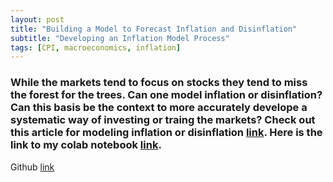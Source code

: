 ```yaml
---
layout: post
title: "Building a Model to Forecast Inflation and Disinflation"
subtitle: "Developing an Inflation Model Process"
tags: [CPI, macroeconomics, inflation]
---
```

### While the markets tend to focus on stocks they tend to miss the forest for the trees. Can one model inflation or disinflation? Can this basis be the context to more accurately develope a systematic way of investing or traing the markets? Check out this article for modeling inflation or disinflation [link](https://medium.com/@dabordel/building-a-model-to-forecast-inflation-and-disinflation-6b3d3c9ee07d). Here is the link to my colab notebook [link](https://colab.research.google.com/drive/18MK19nRtkY12W2gBp3M7uqwNI_Fte5oR?usp=sharing).

Github [link](https://github.com/drewamorbordelon/Lambda_School_Builds/blob/b271b872cffa78136e01a300ca7c0cb473bbb321/CPI_Modeling_monthly_classification_asset_classes.ipynb)

